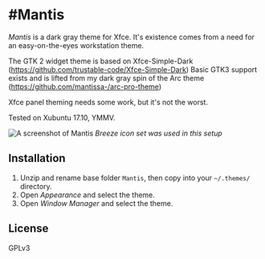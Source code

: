 #Mantis
==========

*Mantis* is a dark gray theme for Xfce. 
It's existence comes from a need for an easy-on-the-eyes workstation theme.


The GTK 2 widget theme is based on Xfce-Simple-Dark (https://github.com/trustable-code/Xfce-Simple-Dark)
Basic GTK3 support exists and is lifted from my dark gray spin of the Arc theme (https://github.com/mantissa-/arc-pro-theme)

Xfce panel theming needs some work, but it's not the worst.

Tested on Xubuntu 17.10, YMMV.

![A screenshot of Mantis](https://i.imgur.com/Mjb8o3N.png)
*Breeze icon set was used in this setup*

Installation
------------

1. Unzip and rename base folder `Mantis`, then copy into your `~/.themes/` directory.
2. Open *Appearance* and select the theme.
3. Open *Window Manager* and select the theme.

License
-------

GPLv3
